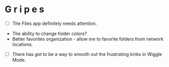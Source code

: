 # G r i p e s
- [ ] The Files app definitely needs attention.
* The ability to change folder colors?
* Better favorites organization - allow me to favorite folders from network locations.

- [ ] There has *got* to be a way to smooth out the frustrating kinks in Wiggle Mode.

